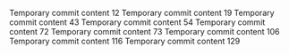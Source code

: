 Temporary commit content 12
Temporary commit content 19
Temporary commit content 43
Temporary commit content 54
Temporary commit content 72
Temporary commit content 73
Temporary commit content 106
Temporary commit content 116
Temporary commit content 129
